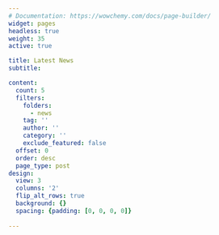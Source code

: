 ```yaml
---
# Documentation: https://wowchemy.com/docs/page-builder/
widget: pages
headless: true
weight: 35
active: true

title: Latest News
subtitle:

content:
  count: 5
  filters:
    folders:
      - news
    tag: ''
    author: ''
    category: ''
    exclude_featured: false
  offset: 0
  order: desc
  page_type: post
design:
  view: 3
  columns: '2'
  flip_alt_rows: true
  background: {}
  spacing: {padding: [0, 0, 0, 0]}
  
---
```

 
